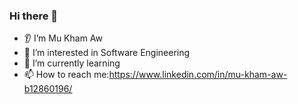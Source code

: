 ### Hi there 👋
- 👂  I’m Mu Kham Aw
- 🔭 I’m interested in Software Engineering 
- 🌱 I’m currently learning 
- 📫 How to reach me:https://www.linkedin.com/in/mu-kham-aw-b12860196/



<!--
**mukhamaw-mm/mukhamaw-mm** is a ✨ _special_ ✨ repository because its `README.md` (this file) appears on your GitHub profile.

Here are some ideas to get you started:

- 🔭 I’m currently working on ...
- 🌱 I’m currently learning ...
- 👯 I’m looking to collaborate on ...
- 🤔 I’m looking for help with ...
- 💬 Ask me about ...
- 📫 How to reach me: ...
- 😄 Pronouns: ...
- ⚡ Fun fact: ...
-->

